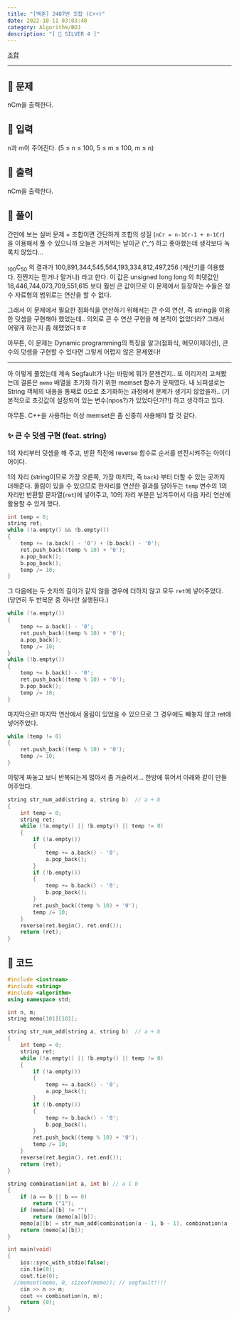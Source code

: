 ```yaml
---
title: "[백준] 2407번 조합 (C++)"
date: 2022-10-11 03:03:40
category: Algorithm/BOJ
description: "[ 🤍 SILVER 4 ]"
---
```


[조합](https://www.acmicpc.net/problem/2407)

- - -

## 🌟 문제

nCm을 출력한다.

## 🌟 입력

n과 m이 주어진다. (5 ≤ n ≤ 100, 5 ≤ m ≤ 100, m ≤ n)

## 🌟 출력

nCm을 출력한다.

## 🌟 풀이

간만에 보는 실버 문제 + 조합이면 간단하게 조합의 성질 (`nCr = n-1Cr-1 + n-1Cr`) 을 이용해서 풀 수 있으니까 오늘은 거저먹는 날이군 (^_^) 하고 좋아했는데 생각보다 녹록치 않았다...

<sub>100</sub>C<sub>50</sub> 의 결과가 100,891,344,545,564,193,334,812,497,256 (계산기를 이용했다. 진짠지는 믿거나 말거나) 라고 한다. 이 값은 unsigned long long 의 최댓값인 18,446,744,073,709,551,615 보다 훨씬 큰 값이므로 이 문제에서 등장하는 수들은 정수 자료형의 범위로는 연산을 할 수 없다.

그래서 이 문제에서 필요한 점화식을 연산하기 위해서는 큰 수의 연산, 즉 string을 이용한 덧셈을 구현해야 했었는데.. 의외로 큰 수 연산 구현을 해 본적이 없었더라? 그래서 어떻게 하는지 좀 헤맸었다ㅎㅎ

아무튼, 이 문제는 Dynamic programming의 특징을 알고(점화식, 메모이제이션), 큰 수의 덧셈을 구현할 수 있다면 그렇게 어렵지 않은 문제였다!

- - -

아 이렇게 풀었는데 계속 Segfault가 나는 바람에 뭐가 문젠건지.. 또 이리저리 고쳐봤는데 결론은 `memo` 배열을 초기화 하기 위한 memset 함수가 문제였다. 내 뇌피셜로는 String 객체의 내용을 통째로 0으로 초기화하는 과정에서 문제가 생기지 않았을까.. (기본적으로 초깃값이 설정되어 있는 변수(npos?)가 있었다던가?!) 하고 생각하고 있다.

아무튼.  C++을 사용하는 이상 memset은 좀 신중히 사용해야 할 것 같다.

### ✨ 큰 수 덧셈 구현 (feat. string)

1의 자리부터 덧셈을 해 주고, 반환 직전에 reverse 함수로 순서를 반전시켜주는 아이디어이다.

1의 자리 (string이므로 가장 오른쪽, 가장 마지막, 즉 `back`) 부터 더할 수 있는 곳까지 더해준다. 올림이 있을 수 있으므로 한자리를 연산한 결과를 담아두는 `temp` 변수의 1의 자리만 반환할 문자열(`ret`)에 넣어주고, 10의 자리 부분은 남겨두어서 다음 자리 연산에 활용할 수 있게 했다.

```cpp
int temp = 0;
string ret;
while (!a.empty() && !b.empty())
{
	temp += (a.back() - '0') + (b.back() - '0');
	ret.push_back((temp % 10) + '0');
	a.pop_back();
	b.pop_back();
	temp /= 10;
}
```

그 다음에는 두 숫자의 길이가 같지 않을 경우에 더하지 않고 모두 `ret`에 넣어주었다. (당연히 두 반복문 중 하나만 실행된다.)

```cpp
while (!a.empty())
{
	temp += a.back() - '0';
	ret.push_back((temp % 10) + '0');
	a.pop_back();
	temp /= 10;
}
while (!b.empty())
{
	temp += b.back() - '0';
	ret.push_back((temp % 10) + '0');
	b.pop_back();
	temp /= 10;
}
```

마지막으로! 마지막 연산에서 올림이 있었을 수 있으므로 그 경우에도 빼놓지 않고 ret에 넣어주었다.

```cpp
while (temp != 0)
{
	ret.push_back((temp % 10) + '0');
	temp /= 10;
}
```

이렇게 짜놓고 보니 반복되는게 많아서 좀 거슬려서... 한방에 묶어서 아래와 같이 만들어주었다.

```cpp
string str_num_add(string a, string b)	// a + b
{
	int temp = 0;
	string ret;
	while (!a.empty() || !b.empty() || temp != 0)
	{
		if (!a.empty())
		{
			temp += a.back() - '0';
			a.pop_back();
		}
		if (!b.empty())
		{
			temp += b.back() - '0';
			b.pop_back();
		}
		ret.push_back((temp % 10) + '0');
		temp /= 10;
	}
	reverse(ret.begin(), ret.end());
	return (ret);
}
```

## 🌟 코드

```cpp
#include <iostream>
#include <string>
#include <algorithm>
using namespace std;

int n, m;
string memo[101][101];

string str_num_add(string a, string b)	// a + b
{
	int temp = 0;
	string ret;
	while (!a.empty() || !b.empty() || temp != 0)
	{
		if (!a.empty())
		{
			temp += a.back() - '0';
			a.pop_back();
		}
		if (!b.empty())
		{
			temp += b.back() - '0';
			b.pop_back();
		}
		ret.push_back((temp % 10) + '0');
		temp /= 10;
	}
	reverse(ret.begin(), ret.end());
	return (ret);
}

string combination(int a, int b) // a C b
{
	if (a == b || b == 0)
		return ("1");
	if (memo[a][b] != "")
		return (memo[a][b]);
	memo[a][b] = str_num_add(combination(a - 1, b - 1), combination(a - 1, b));
	return (memo[a][b]);
}

int main(void)
{
	ios::sync_with_stdio(false);
	cin.tie(0);
	cout.tie(0);
  //memset(memo, 0, sizeof(memo)); // segfault!!!!
	cin >> n >> m;
	cout << combination(n, m);
	return (0);
}
```

